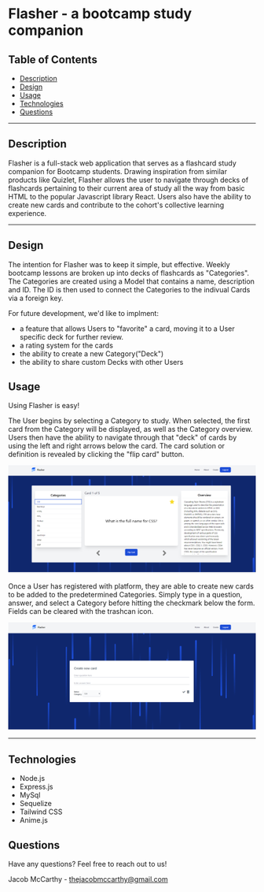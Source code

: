 
  # Flasher - a bootcamp study companion 


  ## Table of Contents
  
  - [Description](#description)
  - [Design](#design)
  - [Usage](#usage)
  - [Technologies](#technologies)
  - [Questions](#questions)

  ---

  ## Description

  Flasher is a full-stack web application that serves as a flashcard study companion for Bootcamp students. Drawing inspiration from similar products like Quizlet, Flasher allows the user to navigate through decks of flashcards pertaining to their current area of study all the way from basic HTML to the popular Javascript library React. Users also have the ability to create new cards and contribute to the cohort's collective learning experience.

  

  ---

  ## Design

  The intention for Flasher was to keep it simple, but effective. Weekly bootcamp lessons are broken up into decks of flashcards as "Categories". The Categories are created using a Model that contains a name, description and ID. The ID is then used to connect the Categories to the indivual Cards via a foreign key. 

  For future development, we'd like to implment:
  - a feature that allows Users to "favorite" a card, moving it to a User specific deck for further review. 
  - a rating system for the cards
  - the ability to create a new Category("Deck")
  - the ability to share custom Decks with other Users



  ## Usage

  Using Flasher is easy!


  The User begins by selecting a Category to study. When selected, the first card from the Category will be displayed, as well as the Category overview. Users then have the ability to navigate through that "deck" of cards by using the left and right arrows below the card. The card solution or definition is revealed by clicking the "flip card" button.

  ![Screen shot of application](public/assets/images/flasher-homepage.png)

  Once a User has registered with platform, they are able to create new cards to be added to the predetermined Categories. Simply type in a question, answer, and select a Category before hitting the checkmark below the form. Fields can be cleared with the trashcan icon. 
  
  ![Screen shot of application](public/assets/images/flasher-create.png)

  ---
  

 ## Technologies 
  - Node.js
  - Express.js 
  - MySql
  - Sequelize
  - Tailwind CSS
  - Anime.js

  ## Questions
  Have any questions? Feel free to reach out to us!
  
  Jacob McCarthy - thejacobmccarthy@gmail.com



